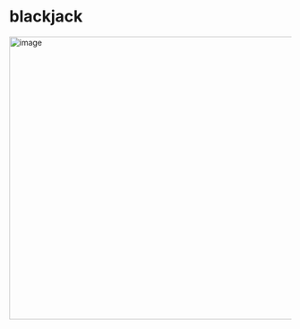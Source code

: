 # blackjack

<img width="505" alt="image" src="https://github.com/chenphopp/blackjack/assets/82653803/ab534c16-836c-4b3d-8d6a-64685b208834">
